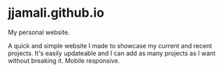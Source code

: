 # jjamali.github.io
My personal website.

A quick and simple website I made to showcase my current and recent projects. It's easily updateable and I can add as many projects as I want without breaking it. Mobile responsive. 
